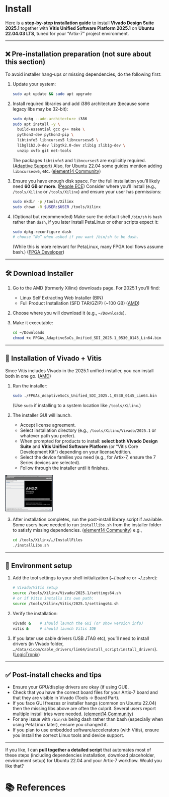 # Install

Here is a **step-by-step installation guide** to install **Vivado Design Suite 2025.1** together with **Vitis Unified Software Platform 2025.1** on **Ubuntu 22.04.03 LTS**, tuned for your “Artix-7” project environment.

---

## :x: Pre-installation preparation (not sure about this section)

To avoid installer hang-ups or missing dependencies, do the following first:

1. Update your system:

   ```bash
   sudo apt update && sudo apt upgrade
   ```

2. Install required libraries and add i386 architecture (because some legacy libs may be 32-bit):

   ```bash
   sudo dpkg --add-architecture i386
   sudo apt install -y \
     build-essential gcc g++ make \
     python3-dev python3-pip \
     libtinfo5 libncurses5 libncursesw5 \
     libglib2.0-dev libgtk2.0-dev zlib1g zlib1g-dev \
     unzip xvfb git net-tools
   ```

   The packages `libtinfo5` and `libncurses5` are explicitly required. ([Adaptive Support][1])
   Also, for Ubuntu 22.04 some guides mention adding `libncursesw5`, etc. ([element14 Community][2])

3. Ensure you have enough disk space. For the full installation you’ll likely need **60 GB or more**. ([People ECE][3])
   Consider where you’ll install (e.g., `/tools/Xilinx` or `/tools/Xilinx`) and ensure your user has permissions:

   ```bash
   sudo mkdir -p /tools/Xilinx
   sudo chown -R $USER:$USER /tools/Xilinx
   ```

4. (Optional but recommended) Make sure the default shell `/bin/sh` is `bash` rather than `dash`, if you later install PetaLinux or other scripts expect it:

   ```bash
   sudo dpkg-reconfigure dash  
   # choose “No” when asked if you want /bin/sh to be dash.
   ```

   (While this is more relevant for PetaLinux, many FPGA tool flows assume bash.) ([FPGA Developer][4])

---

## 🛠 Download Installer

1. Go to the AMD (formerly Xilinx) downloads page. For 2025.1 you’ll find:

   * Linux Self Extracting Web Installer (BIN)
   * Full Product Installation (SFD TAR/GZIP) (~100 GB) ([AMD][5])
2. Choose where you will download it (e.g., `~/Downloads`).
3. Make it executable:

   ```bash
   cd ~/Downloads
   chmod +x FPGAs_AdaptiveSoCs_Unified_SDI_2025.1_0530_0145_Lin64.bin
   ```

---

## 🚀 Installation of Vivado + Vitis

Since Vitis includes Vivado in the 2025.1 unified installer, you can install both in one go. ([AMD][5])

1. Run the installer:

   ```bash
   sudo ./FPGAs_AdaptiveSoCs_Unified_SDI_2025.1_0530_0145_Lin64.bin
   ```

   (Use `sudo` if installing to a system location like `/tools/Xilinx`.)

2. The installer GUI will launch.


   * Accept license agreement.
   * Select installation directory (e.g., `/tools/Xilinx/Vivado/2025.1` or whatever path you prefer).
   * When prompted for products to install: **select both Vivado Design Suite** and **Vitis Unified Software Platform** (or “Vitis Core Development Kit”) depending on your license/edition.
   * Select the device families you need (e.g., for Artix-7, ensure the 7 Series devices are selected).
   * Follow through the installer until it finishes.

<img src=images/vivado-install1.png width='30%' height='30%' > </img>

3. After installation completes, run the post-install library script if available. Some users have needed to run `installlibs.sh` from the installer folder to satisfy missing dependencies. ([element14 Community][2])
   e.g.,

   ```bash
   cd /tools/Xilinx/…/InstallFiles
   ./installLibs.sh
   ```

---

## 🔧 Environment setup

1. Add the tool settings to your shell initialization (~/.bashrc or ~/.zshrc):

   ```bash
   # Vivado/Vitis setup
   source /tools/Xilinx/Vivado/2025.1/settings64.sh
   # or if Vitis installs its own path:
   source /tools/Xilinx/Vitis/2025.1/settings64.sh
   ```
2. Verify the installation:

   ```bash
   vivado &    # should launch the GUI (or show version info)
   vitis &     # should launch Vitis IDE
   ```
3. If you later use cable drivers (USB JTAG etc), you’ll need to install drivers (in Vivado folder, `…/data/xicom/cable_drivers/lin64/install_script/install_drivers`). ([LogicTronix][6])

---

## ✅ Post-install checks and tips

* Ensure your GPU/display drivers are okay (if using GUI).
* Check that you have the correct board files for your Artix-7 board and that they are visible in Vivado (Tools → Board Part).
* If you face GUI freezes or installer hangs (common on Ubuntu 22.04) then the missing libs above are often the culprit. Several users report multiple install tries were needed. ([element14 Community][2])
* For any issue with `/bin/sh` being dash rather than bash (especially when using PetaLinux later), ensure you changed it.
* If you plan to use embedded software/accelerators (with Vitis), ensure you install the correct Linux tools and device support.

---

If you like, I can **pull together a detailed script** that automates most of these steps (including dependencies installation, download placeholder, environment setup) for Ubuntu 22.04 and your Artix-7 workflow. Would you like that?

[1]: https://adaptivesupport.amd.com/s/article/63794 "Install - What Ubuntu files are required for Vivado to run successfully?"
[2]: https://community.element14.com/technologies/fpga-group/b/blog/posts/installing-xilinx-vivado-on-ubuntu?utm_source=chatgpt.com "Installing Xilinx Vivado on Ubuntu 20 & 22 - element14 Community"
[3]: https://people-ece.vse.gmu.edu/coursewebpages/ECE/ECE545/F24/resources/Vivado_Installation_Linux.pdf "[PDF] Vivado Installation on Linux - People"
[4]: https://www.fpgadeveloper.com/how-to-install-vitis-and-petalinux-2024.1 "How to Install Vitis and PetaLinux 2024.1 - FPGA Developer"
[5]: https://www.xilinx.com/support/download/index.html/content/xilinx/en/downloadNav/vitis.html "Downloads - AMD"
[6]: https://tutorials.logictronix.com/our-resources/linux-for-fpga-design/how-to-install-vivado-on-ubuntu "Install VIVADO on Ubuntu - Linux for FPGA Design - LogicTronix"



# :books: References

[Vivado™ Edition - 2025.1  Full Product Installation]: https://account.amd.com/en/forms/downloads/xef.html?filename=FPGAs_AdaptiveSoCs_Unified_SDI_2025.1_0530_0145_Lin64.bin
